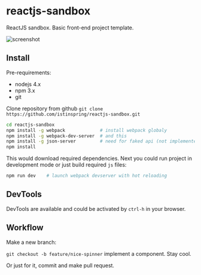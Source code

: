 # reactjs-sandbox

ReactJS sandbox. Basic front-end project template.

![screenshot](http://i.imgur.com/wibSkaC.png)

## Install

Pre-requirements:

+ nodejs 4.x
+ npm 3.x
+ git

Clone repository from github
```git clone https://github.com/istinspring/reactjs-sandbox.git```


```bash
cd reactjs-sandbox
npm install -g webpack             # install webpack globaly
npm install -g webpack-dev-server  # and this
npm install -g json-server         # need for faked api (not implemented yet)
npm install
```

This would download required dependencies. Next you could run project in development
mode or just build required `js` files:

```bash
npm run dev    # launch webpack devserver with hot reloading
```

## DevTools

DevTools are available and could be activated by `ctrl-h` in your browser.

## Workflow

Make a new branch:

```git checkout -b feature/nice-spinner``` implement a component. Stay cool.

Or just for it, commit and make pull request.
